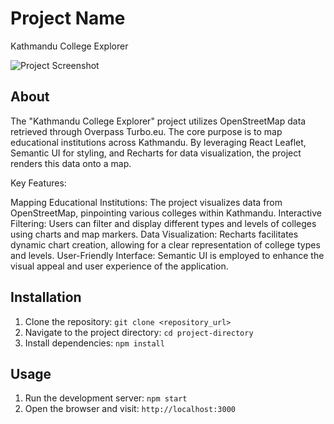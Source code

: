 # Project Name

Kathmandu College Explorer

![Project Screenshot](../college-project//src/images/hero.png)


## About
The "Kathmandu College Explorer" project utilizes OpenStreetMap data retrieved through Overpass Turbo.eu. The core purpose is to map educational institutions across Kathmandu. By leveraging React Leaflet, Semantic UI for styling, and Recharts for data visualization, the project renders this data onto a map.

Key Features:

Mapping Educational Institutions: The project visualizes data from OpenStreetMap, pinpointing various colleges within Kathmandu.
Interactive Filtering: Users can filter and display different types and levels of colleges using charts and map markers.
Data Visualization: Recharts facilitates dynamic chart creation, allowing for a clear representation of college types and levels.
User-Friendly Interface: Semantic UI is employed to enhance the visual appeal and user experience of the application.

## Installation
1. Clone the repository: `git clone <repository_url>`
2. Navigate to the project directory: `cd project-directory`
3. Install dependencies: `npm install`

## Usage
1. Run the development server: `npm start`
2. Open the browser and visit: `http://localhost:3000`



